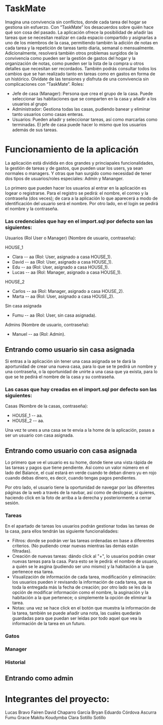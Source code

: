 # TaskMate
Imagina una convivencia sin conflictos, donde cada tarea del hogar se gestiona
sin esfuerzo. Con “TaskMate” los desacuerdos sobre quién hace qué son cosa del
pasado. La aplicación ofrece la posibilidad de añadir las tareas que se necesitan
realizar en cada espacio compartido y asignarlas a uno de los miembros de la
casa, permitiendo también la adición de notas en cada tarea y la repetición de
tareas tanto diaria, semanal o mensualmente. Adicionalmente, resolverá también
otros problemas surgidos de la convivencia como pueden ser la gestión de gastos
del hogar y la organización de notas, como pueden ser la lista de la compra u
otros detalles que necesitan ser recordados. También podrás consultar todos los
cambios que se han realizado tanto en tareas como en gastos en forma de un
histórico. Olvídate de las tensiones y disfruta de una convivencia sin
complicaciones con “TaskMate”.
Roles:
- Jefe de casa (Manager): Persona que crea el grupo de la casa. Puede seleccionar las
habitaciones que se comparten en la casa y añadir a los usuarios al grupo
- Administrador: Gestiona todas las casas, pudiendo banear y eliminar tanto
usuarios como casas enteras.
- Usuarios: Pueden añadir y seleccionar tareas, así como marcarlas como
terminadas.
El jefe de casa puede hacer lo mismo que los usuarios además de sus tareas.

# Funcionamiento de la aplicación
La aplicación está dividida en dos grandes y princiapales funcionalidades, la gestión de tareas y de gastos, que pueden usar los users, ya sean normales o managers. Y otras que han surgido como necesidad de tener dos tipos de usuarios/roles especiales: Admin y Mananger.

Lo primero que pueden hacer los usuarios al entrar en la aplicación es logear o registrarse. Para el registro se pedirá: el nombre, el correo y la contraseña (dos veces); de cara a la aplicación lo que aparecerá a modo de identificación del usuario será el nombre. Por otro lado, en el login se pedirá el nombre y la contraseña.

### Las credenciales que hay en el import.sql por defecto son las siguientes:
Usuarios (Rol User o Manager) (Nombre de usuario, contraseña):

HOUSE_1
- Clara -- aa (Rol: User, asignado a casa HOUSE_1).
- David -- aa (Rol: User, asignado a casa HOUSE_1).
- Edu -- aa (Rol: User, asignado a casa HOUSE_1).
- Lucas -- aa (Rol: Manager, asignado a casa HOUSE_1).

HOUSE_2
- Carlos -- aa (Rol: Manager, asignado a casa HOUSE_2).
- Marta -- aa (Rol: User, asignado a casa HOUSE_2).

Sin casa asignada
- Fumu -- aa (Rol: User, sin casa asignada).

Admins (Nombre de usuario, contraseña):
- Manuel -- aa (Rol: Admin).

## Entrando como usuario sin casa asignada
Si entras a la aplicación sin tener una casa asignada se te dará la aportunidad de crear una nueva casa, para lo que se te pedirá un nombre y una contraseña, o la oportunidad de unirte a una casa que ya exista, para lo que se te pedirá el nombre de la casa y su contraseña.

### Las casas que hay creadas en el import.sql por defecto son las siguientes:
Casas (Nombre de la casas, contraseña):
- HOUSE_1 -- aa.
- HOUSE_2 -- aa.

Una vez te unes a una casa se te envia a la home de la aplicación, pasas a ser un usuario con casa asignada.

## Entrando como usuario con casa asignada
Lo primero que ve el usuario es su home, donde tiene una vista rápida de las tareas y pagos que tiene pendiente. Así como un valor número en el lado del Balance, el cual estará en verde cuando te deban dinero yu en rojo cuando debas dinero, es decir, cuando tengas pagos pendientes.

Por otro lado, el usuario tiene la oportunidad de navegar por las diferentes páginas de la web a través de la navbar, así como de deslogear, si quieres, haciendo click en la foto de arriba a la derecha y posteriormente a cerrar sesión.

### Tareas
En el apartado de tareas los usuarios podrán gestionar todas las tareas de la casa, para ellos tendrán las siguiente funcionalidades:
- Filtros: donde se podrán ver las tareas ordenadas en base a diferentes criterios. (No pudiendo crear nuevas mientras las demás están filtradas).
- Creación de nuevas tareas: dándo click al "+", lo usuarios podrán crear nuevas tareas para la casa. Para esto se le pedirá: el nombre de usuario, a quién se le asgina (pudiendo ser uno mismo) y la habitación a la que pertenece esa tarea.
- Visualización de información de cada tarea, modificación y eliminación: los usuarios pueden ir revisando la información de cada tarea, que es toda la entregada más la fecha de creación; por otro lado se les da la opción de modificar información como el nombre, la asginación y la habitación a la que pertenece; o simplemente la opción de eliminar la tarea.
- Notas: una vez se hace click en el botón que muestra la información de la tarea, también se puede añadir una nota, las cuales quedarán guardadas para que puedan ser leidas por todo aquel que vea la información de la tarea en un futuro.

### Gatos

### Manager

### Historial

## Entrando como admin

# Integrantes del proyecto:
Lucas Bravo Fairen
David Chaparro García
Bryan Eduardo Córdova Ascurra
Fumu Grace Makitu Koudymba
Clara Sotillo Sotillo